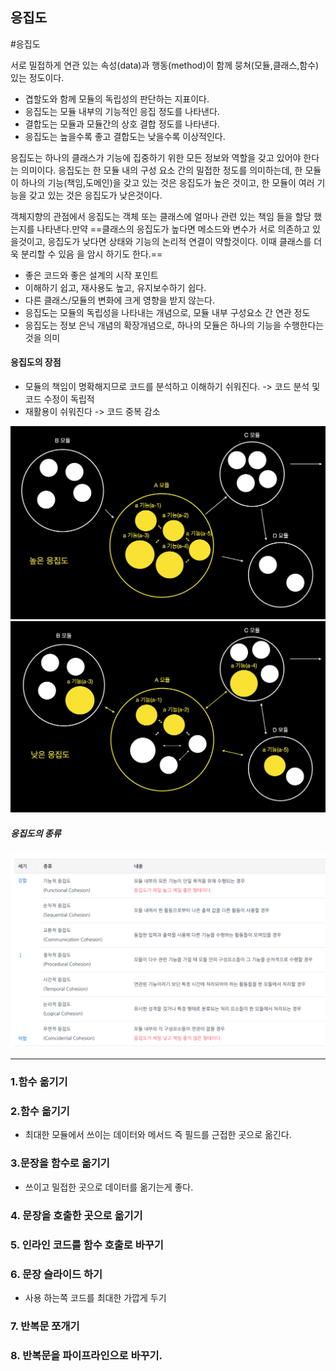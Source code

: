 ## 응집도

#응집도 

서로 밀접하게 연관 있는 속성(data)과 행동(method)이 함께 뭉쳐(모듈,클래스,함수)있는 정도이다.
- 겹할도와 함께 모듈의 독립성의 판단하는 지표이다.
- 응집도는 모듈 내부의 기능적인 응집 정도를 나타낸다.
- 결합도는 모듈과 모듈간의 상호 결합 정도를 나타낸다.
- 응집도는 높을수록 좋고 결합도는 낮을수록 이상적인다.

응집도는 하나의 클래스가 기능에 집중하기 위한 모든 정보와 역할을 갖고 있어야 한다는 의미이다. 응집도는 한 모듈 내의 구성 요소 간의 밀접한 정도를 의미하는데, 한 모듈이 하나의 기능(책임,도메인)을 갖고 있는 것은 응집도가 높은 것이고, 한 모듈이 여러 기능을 갖고 있는 것은 응집도가 낮은것이다.

객체지향의 관점에서 응집도는 객체 또는 클래스에 얼마나 관련 있는 책임 들을 할당 했는지를 나타낸다.만약 ==클래스의 응집도가 높다면 메소드와 변수가 서로 의존하고 있을것이고, 응집도가 낮다면 상태와 기능의 논리적 연결이 약할것이다. 이때 클래스를 더욱 분리할 수 있음 을 암시 하기도 한다.==
- 좋은 코드와 좋은 설계의 시작 포인트
- 이해하기 쉽고, 재사용도 높고, 유지보수하기 쉽다.
- 다른 클래스/모듈의 변화에 크게 영향을 받지 않는다.
- 응집도는 모듈의 독립성을 나타내는 개념으로, 모듈 내부 구성요소 간 연관 정도
- 응집도는 정보 은닉 개념의 확장개념으로, 하나의 모듈은 하나의 기능을 수행한다는 것을 의미
#### 응집도의 장점
- 모듈의 책임이 명확해지므로 코드를 분석하고 이해하기 쉬워진다. -> 코드 분석 및 코드 수정이 독립적
- 재활용이 쉬워진다 -> 코드 중복 감소

![Pasted image 20241105134450.png](Pasted%20image%2020241105134450.png)
![Pasted image 20241105134459.png](Pasted%20image%2020241105134459.png)
##### 응집도의 종류

![Pasted image 20241105134226.png](Pasted%20image%2020241105134226.png)

---
### 1.함수 옮기기
### 2.함수 옮기기
- 최대한 모듈에서 쓰이는 데이터와 메서드 즉 필드를 근접한 곳으로 옮긴다.
### 3.문장을 함수로 옮기기
- 쓰이고 밀접한 곳으로 데이터를 옮기는게 좋다.
### 4. 문장을 호출한 곳으로 옮기기
### 5. 인라인 코드를 함수 호출로 바꾸기
### 6. 문장 슬라이드 하기
- 사용 하는쪽 코드를 최대한 가깝게 두기
### 7. 반복문 쪼개기

### 8. 반복문을 파이프라인으로 바꾸기.


